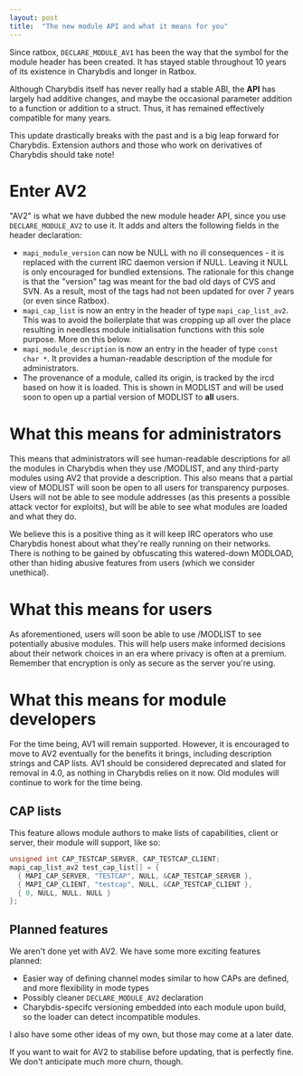 ```yaml
---
layout: post
title:  "The new module API and what it means for you"
---
```


Since ratbox, `DECLARE_MODULE_AV1` has been the way that the symbol for the module header has been created. It has stayed stable throughout 10 years of its existence in Charybdis and longer in Ratbox.

Although Charybdis itself has never really had a stable ABI, the **API** has largely had additive changes, and maybe the occasional parameter addition to a function or addition to a struct. Thus, it has remained effectively compatible for many years.

This update drastically breaks with the past and is a big leap forward for Charybdis. Extension authors and those who work on derivatives of Charybdis should take note!

Enter AV2
=========

"AV2" is what we have dubbed the new module header API, since you use `DECLARE_MODULE_AV2` to use it. It adds and alters the following fields in the header declaration:

* `mapi_module_version` can now be NULL with no ill consequences - it is replaced with the current IRC daemon version if NULL. Leaving it NULL is only encouraged for bundled extensions. The rationale for this change is that the "version" tag was meant for the bad old days of CVS and SVN. As a result, most of the tags had not been updated for over 7 years (or even since Ratbox).
* `mapi_cap_list` is now an entry in the header of type `mapi_cap_list_av2`. This was to avoid the boilerplate that was cropping up all over the place resulting in needless module initialisation functions with this sole purpose. More on this below.
* `mapi_module_description` is now an entry in the header of type `const char *`. It provides a human-readable description of the module for administrators.
* The provenance of a module, called its origin, is tracked by the ircd based on how it is loaded. This is shown in MODLIST and will be used soon to open up a partial version of MODLIST to **all** users.

What this means for administrators
==================================

This means that administrators will see human-readable descriptions for all the modules in Charybdis when they use /MODLIST, and any third-party modules using AV2 that provide a description. This also means that a partial view of MODLIST will soon be open to all users for transparency purposes. Users will not be able to see module addresses (as this presents a possible attack vector for exploits), but will be able to see what modules are loaded and what they do.

We believe this is a positive thing as it will keep IRC operators who use Charybdis honest about what they're really running on their networks. There is nothing to be gained by obfuscating this watered-down MODLOAD, other than hiding abusive features from users (which we consider unethical).

What this means for users
=========================

As aforementioned, users will soon be able to use /MODLIST to see potentially abusive modules. This will help users make informed decisions about their network choices in an era where privacy is often at a premium. Remember that encryption is only as secure as the server you're using.

What this means for module developers
=====================================

For the time being, AV1 will remain supported. However, it is encouraged to move to AV2 eventually for the benefits it brings, including description strings and CAP lists. AV1 should be considered deprecated and slated for removal in 4.0, as nothing in Charybdis relies on it now. Old modules will continue to work for the time being.

CAP lists
---------

This feature allows module authors to make lists of capabilities, client or server, their module will support, like so:

```C
unsigned int CAP_TESTCAP_SERVER, CAP_TESTCAP_CLIENT;
mapi_cap_list_av2 test_cap_list[] = {
  { MAPI_CAP_SERVER, "TESTCAP", NULL, &CAP_TESTCAP_SERVER },
  { MAPI_CAP_CLIENT, "testcap", NULL, &CAP_TESTCAP_CLIENT },
  { 0, NULL, NULL, NULL }
};
```

Planned features
----------------

We aren't done yet with AV2. We have some more exciting features planned:

* Easier way of defining channel modes similar to how CAPs are defined, and more flexibility in mode types
* Possibly cleaner `DECLARE_MODULE_AV2` declaration
* Charybdis-specifc versioning embedded into each module upon build, so the loader can detect incompatible modules.

I also have some other ideas of my own, but those may come at a later date.

If you want to wait for AV2 to stabilise before updating, that is perfectly fine. We don't anticipate much more churn, though.
